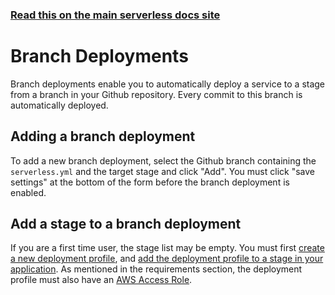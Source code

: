 <!--
title: Serverless Dashboard - CI/CD Branch Deployments
menuText: Branch Deployments
menuOrder: 1
layout: Doc
-->

<!-- DOCS-SITE-LINK:START automatically generated  -->

### [Read this on the main serverless docs site](https://www.serverless.com/framework/docs/dashboard/cicd/branch-deployments/)

<!-- DOCS-SITE-LINK:END -->

# Branch Deployments

Branch deployments enable you to automatically deploy a service to a stage from a branch in your Github repository. Every commit to this branch is automatically deployed.

## Adding a branch deployment

To add a new branch deployment, select the Github branch containing the `serverless.yml` and the target stage and click "Add". You must click "save settings" at the bottom of the form before the branch deployment is enabled.

## Add a stage to a branch deployment

If you are a first time user, the stage list may be empty. You must first [create a new deployment profile](/framework/docs/dashboard/profiles#creating-a-new-deployment-profile), and [add the deployment profile to a stage in your application](/framework/docs/dashboard/profiles#add-a-deployment-profile-to-your-application-and-stage). As mentioned in the requirements section, the deployment profile must also have an [AWS Access Role](/framework/docs/dashboard/access-roles/).